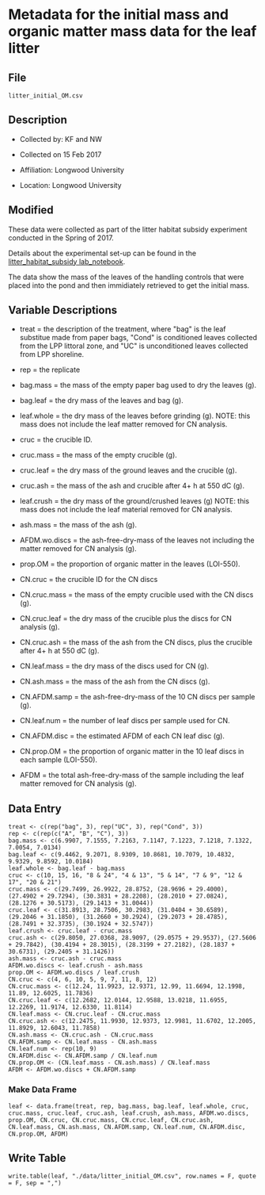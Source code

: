 # Metadata for the initial mass and organic matter mass data for the leaf litter

## File

    litter_initial_OM.csv
    
## Description

* Collected by: KF and NW

* Collected on 15 Feb 2017

* Affiliation: Longwood University

* Location: Longwood University

## Modified

These data were collected as part of the litter habitat subsidy experiment conducted in the Spring of 2017. 

Details about the experimental set-up can be found in the [litter_habitat_subsidy lab_notebook](https://github.com/KennyPeanuts/litter_habitat_subsidy/blob/master/lab_notebook/habitat_setup_sp2017.md).

The data show the mass of the leaves of the handling controls that were placed into the pond and then immidiately retrieved to get the initial mass.

## Variable Descriptions

* treat = the description of the treatment, where "bag" is the leaf substitue made from paper bags, "Cond" is conditioned leaves collected from the LPP littoral zone, and "UC" is unconditioned leaves collected from LPP shoreline.

* rep = the replicate

* bag.mass = the mass of the empty paper bag used to dry the leaves (g).

* bag.leaf = the dry mass of the leaves and bag (g).

* leaf.whole = the dry mass of the leaves before grinding (g). NOTE: this mass does not include the leaf matter removed for CN analysis.

* cruc = the crucible ID.

* cruc.mass = the mass of the empty crucible (g).

* cruc.leaf = the dry mass of the ground leaves and the crucible (g).

* cruc.ash = the mass of the ash and crucible after 4+ h at 550 dC (g).

* leaf.crush = the dry mass of the ground/crushed leaves (g) NOTE: this mass does not include the leaf material removed for CN analysis.

* ash.mass = the mass of the ash (g).

* AFDM.wo.discs = the ash-free-dry-mass of the leaves not including the matter removed for CN analysis (g).

* prop.OM = the proportion of organic matter in the leaves (LOI-550).

* CN.cruc = the crucible ID for the CN discs

* CN.cruc.mass = the mass of the empty crucible used with the CN discs (g).

* CN.cruc.leaf = the dry mass of the crucible plus the discs for CN analysis (g).

* CN.cruc.ash = the mass of the ash from the CN discs, plus the crucible after 4+ h at 550 dC (g).

* CN.leaf.mass = the dry mass of the discs used for CN (g).

* CN.ash.mass = the mass of the ash from the CN discs (g).

* CN.AFDM.samp = the ash-free-dry-mass of the 10 CN discs per sample (g).

* CN.leaf.num = the number of leaf discs per sample used for CN.

* CN.AFDM.disc = the estimated AFDM of each CN leaf disc (g).

* CN.prop.OM = the proportion of organic matter in the 10 leaf discs in each sample (LOI-550).

* AFDM = the total ash-free-dry-mass of the sample including the leaf matter removed for CN analysis (g).

## Data Entry

    treat <- c(rep("bag", 3), rep("UC", 3), rep("Cond", 3))
    rep <- c(rep(c("A", "B", "C"), 3))
    bag.mass <- c(6.9907, 7.1555, 7.2163, 7.1147, 7.1223, 7.1218, 7.1322, 7.0054, 7.0134)
    bag.leaf <- c(9.4462, 9.2071, 8.9309, 10.8681, 10.7079, 10.4832, 9.9329, 9.8592, 10.0184)
    leaf.whole <- bag.leaf - bag.mass
    cruc <- c(10, 15, 16, "8 & 24", "4 & 13", "5 & 14", "7 & 9", "12 & 17", "20 & 21")
    cruc.mass <- c(29.7499, 26.9922, 28.8752, (28.9696 + 29.4000), (27.4902 + 29.7294), (30.3831 + 28.2208), (28.2010 + 27.0824), (28.1276 + 30.5173), (29.1413 + 31.0044))
    cruc.leaf <- c(31.8913, 28.7506, 30.2983, (31.0404 + 30.6589), (29.2046 + 31.1850), (31.2660 + 30.2924), (29.2073 + 28.4785), (28.7491 + 32.3735), (30.1924 + 32.5747))
    leaf.crush <- cruc.leaf - cruc.mass
    cruc.ash <- c(29.8050, 27.0368, 28.9097, (29.0575 + 29.9537), (27.5606 + 29.7842), (30.4194 + 28.3015), (28.3199 + 27.2182), (28.1837 + 30.6731), (29.2405 + 31.1426))
    ash.mass <- cruc.ash - cruc.mass
    AFDM.wo.discs <- leaf.crush - ash.mass
    prop.OM <- AFDM.wo.discs / leaf.crush
    CN.cruc <- c(4, 6, 10, 5, 9, 7, 11, 8, 12) 
    CN.cruc.mass <- c(12.24, 11.9923, 12.9371, 12.99, 11.6694, 12.1998, 11.89, 12.6025, 11.7836)
    CN.cruc.leaf <- c(12.2682, 12.0144, 12.9588, 13.0218, 11.6955, 12.2269, 11.9174, 12.6330, 11.8114)
    CN.leaf.mass <- CN.cruc.leaf - CN.cruc.mass
    CN.cruc.ash <- c(12.2475, 11.9930, 12.9373, 12.9981, 11.6702, 12.2005, 11.8929, 12.6043, 11.7858)
    CN.ash.mass <- CN.cruc.ash - CN.cruc.mass
    CN.AFDM.samp <- CN.leaf.mass - CN.ash.mass
    CN.leaf.num <- rep(10, 9)
    CN.AFDM.disc <- CN.AFDM.samp / CN.leaf.num
    CN.prop.OM <- (CN.leaf.mass - CN.ash.mass) / CN.leaf.mass
    AFDM <- AFDM.wo.discs + CN.AFDM.samp
    
### Make Data Frame

    leaf <- data.frame(treat, rep, bag.mass, bag.leaf, leaf.whole, cruc, cruc.mass, cruc.leaf, cruc.ash, leaf.crush, ash.mass, AFDM.wo.discs, prop.OM, CN.cruc, CN.cruc.mass, CN.cruc.leaf, CN.cruc.ash, CN.leaf.mass, CN.ash.mass, CN.AFDM.samp, CN.leaf.num, CN.AFDM.disc, CN.prop.OM, AFDM) 

## Write Table

    write.table(leaf, "./data/litter_initial_OM.csv", row.names = F, quote = F, sep = ",")
